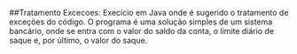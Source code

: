##Tratamento Excecoes:
Execício em Java onde é sugerido o tratamento de exceções do código.
O programa é uma solução simples de um sistema bancário, onde se entra com o valor do saldo da conta, 
o limite diário de saque e, por último, o valor do saque.
